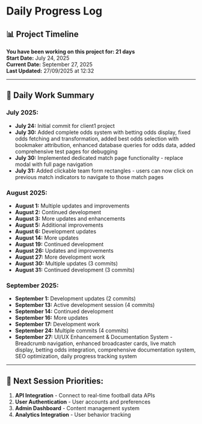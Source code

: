 # Daily Progress Log

## 📊 Project Timeline

**You have been working on this project for: 21 days**  
**Start Date:** July 24, 2025  
**Current Date:** September 27, 2025  
**Last Updated:** 27/09/2025 at 12:32  

---

## 📅 Daily Work Summary

### **July 2025:**
- **July 24:** Initial commit for client1 project
- **July 30:** Added complete odds system with betting odds display, fixed odds fetching and transformation, added best odds selection with bookmaker attribution, enhanced database queries for odds data, added comprehensive test pages for debugging
- **July 30:** Implemented dedicated match page functionality - replace modal with full page navigation
- **July 31:** Added clickable team form rectangles - users can now click on previous match indicators to navigate to those match pages

### **August 2025:**
- **August 1:** Multiple updates and improvements
- **August 2:** Continued development
- **August 3:** More updates and enhancements
- **August 5:** Additional improvements
- **August 6:** Development updates
- **August 14:** More updates
- **August 19:** Continued development
- **August 26:** Updates and improvements
- **August 27:** More development work
- **August 30:** Multiple updates (3 commits)
- **August 31:** Continued development (3 commits)

### **September 2025:**
- **September 1:** Development updates (2 commits)
- **September 13:** Active development session (4 commits)
- **September 14:** Continued development
- **September 16:** More updates
- **September 17:** Development work
- **September 24:** Multiple commits (4 commits)
- **September 27:** UI/UX Enhancement & Documentation System - Breadcrumb navigation, enhanced broadcaster cards, live match display, betting odds integration, comprehensive documentation system, SEO optimization, daily progress tracking system

---

## 🎯 Next Session Priorities:
1. **API Integration** - Connect to real-time football data APIs
2. **User Authentication** - User accounts and preferences
3. **Admin Dashboard** - Content management system
4. **Analytics Integration** - User behavior tracking
